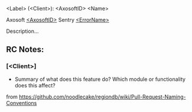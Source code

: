 \<Label\> (\<Client\>): \<AxosoftID\> \<Name\>

Axosoft [\<AxosoftID\>](\<Link\>)
Sentry [\<ErrorName\>](\<Link\>)

Description...

## RC Notes:
### [\<Client\>]
- Summary of what does this feature do? Which module or functionality does this affect?

from https://github.com/noodlecake/regiondb/wiki/Pull-Request-Naming-Conventions
